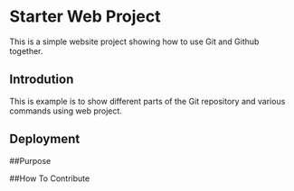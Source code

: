 # Starter Web Project
This is a simple website project showing how to use Git and Github together.
## Introdution
This is example is to show different parts of the Git repository and various commands using web project.
## Deployment

##Purpose

##How To Contribute